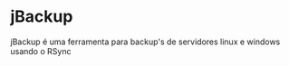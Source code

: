 jBackup
=======

jBackup é uma ferramenta para backup's de servidores linux e windows usando o RSync